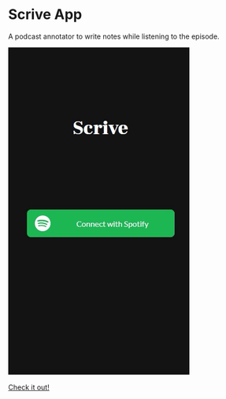 # Scrive App

A podcast annotator to write notes while listening to the episode.

![](src/app/assets/scrive.gif)

[Check it out!](https://scrive-app.herokuapp.com/)
